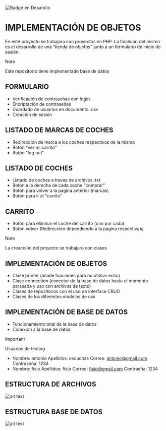 ![Badge en Desarollo](https://img.shields.io/badge/STATUS-FINALIZADO-red)

# IMPLEMENTACIÓN DE OBJETOS

En este proyecto se trabajara con proyectos en PHP. La finalidad del mismo 
es el desarrollo de una "tienda de objetos" junto a un formulario de inicio de sesión.

> [!NOTE]
> Este repositorio tiene implementado base de datos

## FORMULARIO

- Verificación de contraseñas con login
- Encriptación de contraseñas
- Guardado de usuarios en documento .csv
- Creación de sesión

## LISTADO DE MARCAS DE COCHES

- Redirección de marca a los coches respectivos de la misma
- Botón "ver mi carrito"
- Botón "log out"
  
## LISTADO DE COCHES

- Listado de coches a traves de archivos .txt
- Botón a la derecha de cada coche "comprar"
- Botón para volver a la pagina anterior (marcas)
- Botón para ir al "carrito"

## CARRITO

- Botón para eliminar el coche del carrito (uno por cada)
- Botón volver (Redirección dependiendo a la pagina respectiva)ç
  
> [!NOTE]
> La creacción del proyecto se trabajara con clases

## IMPLEMENTACIÓN DE OBJETOS

- Clase printer (añade funciones para no utilizar echo)
- Clase connection (conector de la base de datos hasta el momento parseada y uso con archivos de texto)
- Clases de repositorios con el uso de interface CRUD
- Clases de los diferentes modelos de uso

## IMPLEMENTACIÓN DE BASE DE DATOS

- Funcionamiento total de la base de datos
- Conexion a la base de datos

> [!IMPORTANT]
> Usuarios de testing
> - Nombre: antonio Apellidos: escuchas Correo: antonio@gmail.com Contraseña: 1234
> - Nombre: fisio Apellidos: fisio Correo: fisio@gmail.com Contraeña: 1234

## ESTRUCTURA DE ARCHIVOS
![alt text](https://cdn.discordapp.com/attachments/1137333484919193653/1294979356795469949/image.png?ex=670cfb02&is=670ba982&hm=b18ef11f7c928a7ec2fed568d38a9d7029af7b99c38ac4bf8491bc38439f1382&)

## ESTRUCTURA BASE DE DATOS

![alt text](https://cdn.discordapp.com/attachments/1137333484919193653/1295833243479838830/image.png?ex=67101640&is=670ec4c0&hm=676184b645a313fe9f8e4346ee24e887bdee7ba067119d808d654557eee7da5b&)



